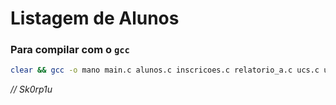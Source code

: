 # Listagem de Alunos


### Para compilar com o `gcc`


```bash
clear && gcc -o mano main.c alunos.c inscricoes.c relatorio_a.c ucs.c utilitarios.c && ./mano "2019-2020"
```

*// Sk0rp1u*
